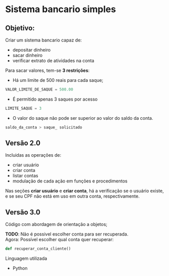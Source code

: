 # Sistema bancario simples 

## Objetivo: 

Criar um sistema bancario capaz de:

- depositar dinheiro <br>
- sacar dinheiro <br>
- verificar extrato de atividades na conta

Para sacar valores, tem-se **3️ restrições**:

- Há um limite de 500 reais para cada saque;
```py 
VALOR_LIMITE_DE_SAQUE = 500.00
```
- É permitido apenas 3 saques por acesso
```py 
LIMITE_SAQUE = 3
```
- O valor do saque não pode ser superior ao valor do saldo da conta. 
```py 
saldo_da_conta > saque_ solicitado
```

## Versão 2.0

Incluidas as operações de:
-  criar usuário
-  criar conta
-  listar contas
-  modulação de cada ação em funções e procedimentos

Nas seções **criar usuário** e **criar conta**, há a verificação se o usuário existe, e se seu CPF não está em uso em outra conta, respectivamente. 

## Versão 3.0

Código com abordagem de orientação a objetos;

**TODO**: Não é possivel escolher conta para ser recuperada.<br>
Agora: Possível escolher qual conta quer recuperar:

```py
def recuperar_conta_cliente()
```

Linguagem utilizada 
- Python